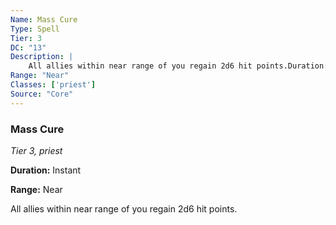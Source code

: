 ```yaml
---
Name: Mass Cure
Type: Spell
Tier: 3
DC: "13"
Description: |
    All allies within near range of you regain 2d6 hit points.Duration: "Instant"
Range: "Near"
Classes: ['priest']
Source: "Core"
---
```


### Mass Cure

_Tier 3, priest_

**Duration:** Instant

**Range:** Near

All allies within near range of you regain 2d6 hit points.

